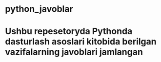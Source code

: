 # python_javoblar
# Ushbu repesetoryda Pythonda dasturlash asoslari kitobida berilgan vazifalarning javoblari jamlangan

